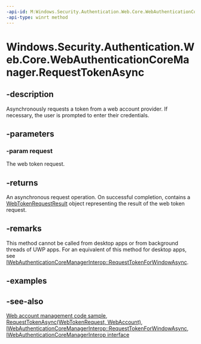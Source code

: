 ```yaml
---
-api-id: M:Windows.Security.Authentication.Web.Core.WebAuthenticationCoreManager.RequestTokenAsync(Windows.Security.Authentication.Web.Core.WebTokenRequest)
-api-type: winrt method
---
```


<!-- Method syntax
public Windows.Foundation.IAsyncOperation<Windows.Security.Authentication.Web.Core.WebTokenRequestResult> RequestTokenAsync(Windows.Security.Authentication.Web.Core.WebTokenRequest request)
-->

# Windows.Security.Authentication.Web.Core.WebAuthenticationCoreManager.RequestTokenAsync

## -description
Asynchronously requests a token from a web account provider. If necessary, the user is prompted to enter their credentials.

## -parameters
### -param request
The web token request.

## -returns
An asynchronous request operation. On successful completion, contains a [WebTokenRequestResult](webtokenrequestresult.md) object representing the result of the web token request.

## -remarks
This method cannot be called from desktop apps or from background threads of UWP apps.
For an equivalent of this method for desktop apps, see
[IWebAuthenticationCoreManagerInterop::RequestTokenForWindowAsync](/windows/win32/api/webauthenticationcoremanagerinterop/nf-webauthenticationcoremanagerinterop-iwebauthenticationcoremanagerinterop-requesttokenforwindowasync).

## -examples

## -see-also
[Web account management code sample](https://github.com/Microsoft/Windows-universal-samples/tree/master/Samples/WebAccountManagement), [RequestTokenAsync(WebTokenRequest, WebAccount)](webauthenticationcoremanager_requesttokenasync_695504446.md), [IWebAuthenticationCoreManagerInterop::RequestTokenForWindowAsync](/windows/win32/api/webauthenticationcoremanagerinterop/nf-webauthenticationcoremanagerinterop-iwebauthenticationcoremanagerinterop-requesttokenforwindowasync), [IWebAuthenticationCoreManagerInterop interface](/windows/win32/api/webauthenticationcoremanagerinterop/nf-webauthenticationcoremanagerinterop-iwebauthenticationcoremanagerinterop)
